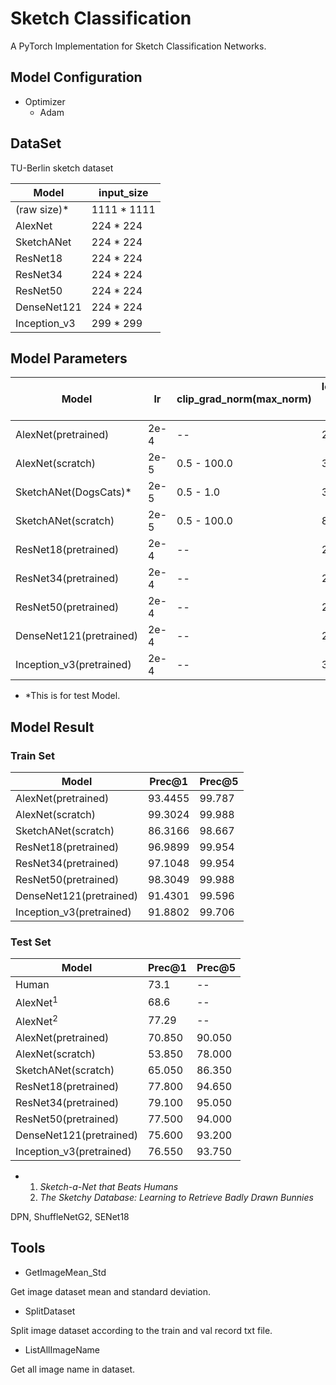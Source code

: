 # Sketch Classification
   A PyTorch Implementation for Sketch Classification Networks.
   
## Model Configuration
- Optimizer
   - Adam
## DataSet
TU-Berlin sketch dataset

| Model        | input_size  |
| ------------ | ----------- |
| (raw size)*  | 1111 * 1111 |
| AlexNet      | 224 * 224   |
| SketchANet   | 224 * 224   |
| ResNet18     | 224 * 224   |
| ResNet34     | 224 * 224   |
| ResNet50     | 224 * 224   |
| DenseNet121  | 224 * 224   |
| Inception_v3 | 299 * 299   |


## Model Parameters
| Model                    | lr   | clip_grad_norm(max_norm) | learning rate decay | weight_decay    |
| ------------------------ | ---- | ------------------------ | ------------------- | --------------- |
| AlexNet(pretrained)      | 2e-4 | --                       | 20                  | 0.0005          |
| AlexNet(scratch)         | 2e-5 | 0.5 - 100.0              | 30                  | 0.0005          |
| SketchANet(DogsCats)*    | 2e-5 | 0.5 - 1.0                | 30                  | 0.0005          |
| SketchANet(scratch)      | 2e-5 | 0.5 - 100.0              | 800                 | 0.0001 - 0.0003 |
| ResNet18(pretrained)     | 2e-4 | --                       | 20                  | 0.0005          |
| ResNet34(pretrained)     | 2e-4 | --                       | 20                  | 0.0001          |
| ResNet50(pretrained)     | 2e-4 | --                       | 20                  | 0.0005          |
| DenseNet121(pretrained)  | 2e-4 | --                       | 20                  | 0.0005          |
| Inception_v3(pretrained) | 2e-4 | --                       | 30                  | 0.0005          |
* *This is for test Model.

## Model Result
### Train Set
| Model                    | Prec@1  | Prec@5 |
| ------------------------ | ------- | ------ |
| AlexNet(pretrained)      | 93.4455 | 99.787 |
| AlexNet(scratch)         | 99.3024 | 99.988 |
| SketchANet(scratch)      | 86.3166 | 98.667 |
| ResNet18(pretrained)     | 96.9899 | 99.954 |
| ResNet34(pretrained)     | 97.1048 | 99.954 |
| ResNet50(pretrained)     | 98.3049 | 99.988 |
| DenseNet121(pretrained)  | 91.4301 | 99.596 |
| Inception_v3(pretrained) | 91.8802 | 99.706 |


### Test Set
| Model                    | Prec@1 | Prec@5 |
| ------------------------ | ------ | ------ |
| Human                    | 73.1   | --     |
| AlexNet<sup>1</sup>      | 68.6   | --     |
| AlexNet<sup>2</sup>      | 77.29  | --     |
| AlexNet(pretrained)      | 70.850 | 90.050 |
| AlexNet(scratch)         | 53.850 | 78.000 |
| SketchANet(scratch)      | 65.050 | 86.350 |
| ResNet18(pretrained)     | 77.800 | 94.650 |
| ResNet34(pretrained)     | 79.100 | 95.050 |
| ResNet50(pretrained)     | 77.500 | 94.000 |
| DenseNet121(pretrained)  | 75.600 | 93.200 |
| Inception_v3(pretrained) | 76.550 | 93.750 |

* 1. *Sketch-a-Net that Beats Humans*
  2. *The Sketchy Database: Learning to Retrieve Badly Drawn Bunnies*

DPN, ShuffleNetG2, SENet18
## Tools
- GetImageMean_Std

Get image dataset mean and standard deviation.

- SplitDataset

Split image dataset according to the train and val record txt file.

- ListAllImageName

Get all image name in dataset.